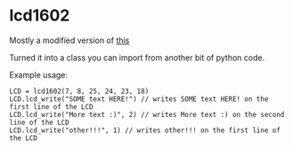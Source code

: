 # lcd1602
Mostly a modified version of [this](https://github.com/sunfounder/Sunfounder_SuperKit_Python_code_for_RaspberryPi/blob/master/13_lcd1602.py)

Turned it into a class you can import from another bit of python code.

Example usage:
```
LCD = lcd1602(7, 8, 25, 24, 23, 18)
LCD.lcd_write("SOME text HERE!") // writes SOME text HERE! on the first line of the LCD
LCD.lcd_write("More text :)", 2) // writes More text :) on the second line of the LCD
LCD.lcd_write("other!!!", 1) // writes other!!! on the first line of the LCD
```
